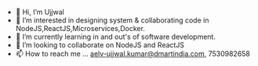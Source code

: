 - 👋 Hi, I’m Ujjwal 
- 👀 I’m interested in designing system & collaborating code in NodeJS,ReactJS,Microservices,Docker.
- 🌱 I’m currently learning in and out's of software development.
- 💞️ I’m looking to collaborate on NodeJS and ReactJS
- 📫 How to reach me ... aelv-ujjwal.kumar@dmartindia.com, 7530982658

<!---
ujjwal-dmart/ujjwal-dmart is a ✨ special ✨ repository because its `README.md` (this file) appears on your GitHub profile.
You can click the Preview link to take a look at your changes.
--->
